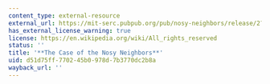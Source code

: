 ```yaml
---
content_type: external-resource
external_url: https://mit-serc.pubpub.org/pub/nosy-neighbors/release/2?readingCollection=40dca7f1
has_external_license_warning: true
license: https://en.wikipedia.org/wiki/All_rights_reserved
status: ''
title: '**The Case of the Nosy Neighbors**'
uid: d51d75ff-7702-45b0-978d-7b3770dc2b8a
wayback_url: ''
---
```

